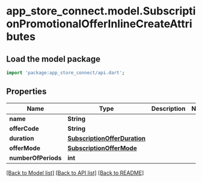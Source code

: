 # app_store_connect.model.SubscriptionPromotionalOfferInlineCreateAttributes

## Load the model package
```dart
import 'package:app_store_connect/api.dart';
```

## Properties
Name | Type | Description | Notes
------------ | ------------- | ------------- | -------------
**name** | **String** |  | 
**offerCode** | **String** |  | 
**duration** | [**SubscriptionOfferDuration**](SubscriptionOfferDuration.md) |  | 
**offerMode** | [**SubscriptionOfferMode**](SubscriptionOfferMode.md) |  | 
**numberOfPeriods** | **int** |  | 

[[Back to Model list]](../README.md#documentation-for-models) [[Back to API list]](../README.md#documentation-for-api-endpoints) [[Back to README]](../README.md)


